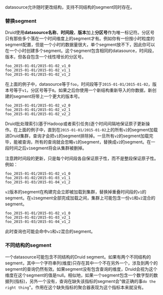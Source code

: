 datasource允许随时更改结构，支持不同结构的segment同时存在。

### 替换segment
Druid使用**datasource名称**，**时间段**，**版本**加上**分区号**作为唯一标记符。分区号只有那些多个落在一个时间维度上的segment才有。例如你有一份按小时粒度的segment配置，但是一个小时的数据量很大，单个segment放不下，因此你可以在一个小时创建多个segment。这个segment包含相同的datasource，时间段，版本，但各自包含一个线性增长的分区号。
```
foo_2015-01-01/2015-01-02_v1_0
foo_2015-01-01/2015-01-02_v1_1
foo_2015-01-01/2015-01-02_v1_2
```

在上面的例子中，datasource等于`foo`，时间段等于`2015-01-01/2015-01-02`，版本号等于`v1`，分区号等于`0`。如果之后你使用一个新结构重新导入的你数据，新创建的segment将带上一个更大的版本号。
```
foo_2015-01-01/2015-01-02_v2_0
foo_2015-01-01/2015-01-02_v2_1
foo_2015-01-01/2015-01-02_v2_2
```

Druid批处理索引(基于Hadoop或者索引任务)逐个时间间隔地保证原子更新操作。在上面的例子中，直到在`2015-01-01/2015-01-02`上的所有`v2`的segment加载进Druid集群，查询才会把`v1`的segment排除掉。一旦所有`v2`的segment加载完毕，能被查询，所有的查询就会忽略`v1`的segment，替换成`v2`的segment。在一段时间之后`v1`segment将会从集群被删掉。

注意跨时间段的更新，只是每个时间段各自保证原子性，而不是整段保证原子性。例如：
```
foo_2015-01-01/2015-01-02_v1_0
foo_2015-01-02/2015-01-03_v1_1
foo_2015-01-03/2015-01-04_v1_2
```

`v2`版本的segment在构建完会立即被加载到集群，替换掉重叠时间段的`v1`的segment。在`v2`segment全部完成加载之间，集群上可能包含一份`v1`和`v2`混合的segment。
```
foo_2015-01-01/2015-01-02_v1_0
foo_2015-01-02/2015-01-03_v2_1
foo_2015-01-03/2015-01-04_v1_2
```
此时查询也可能会命中`v1`和`v2`混合的segment。

### 不同结构的segment
一个datasource可能包含不同结构的Druid segment。如果有两个不同结构的segment，其中一个字符串列(维度)只存在其中一个不在另外一个，涉及到两个的segment的查询仍然有效。如果segment没有包含查询的维度，Druid会视为这个维度在这个segment的值是null。相似地，如果一个segment包含一个数字型的数据列(指标)，另外一个没有，查询在缺失该指标的segment会"做正确的事`do the right thing`"。作用在这个缺失指标的聚合器表现为这个指标本来就没有。

